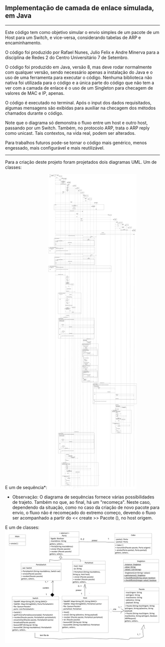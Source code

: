## Implementação de camada de enlace simulada, em Java

--- 
Este código tem como objetivo simular o envio simples de um pacote de um Host para um Switch, e vice-versa, considerando tabelas de ARP e encaminhamento. 

O código foi produzido por Rafael Nunes, Julio Felix e Andre Minerva para a disciplina de Redes 2 do Centro Universitário 7 de Setembro.

O código foi produzido em Java, versão 8, mas deve rodar normalmente com qualquer versão, sendo necessário apenas a instalação do Java e o uso de uma ferramenta para executar o código. Nenhuma biblioteca não nativa foi utilizada para o código e a única parte do código que não tem a ver com a camada de enlace é o uso de um Singleton para checagem de valores de MAC e IP, apenas.

O código é executado no terminal. Após o input dos dados requisitados, algumas mensagens são exibidas para auxiliar na checagem dos métodos chamados durante o código. 

Note que o diagrama só demonstra o fluxo entre um host e outro host, passando por um Switch. Também, no protocolo ARP, trata o ARP reply como unicast. Tais contextos, na vida real, podem ser alterados.

Para trabalhos futuros pode-se tornar o código mais genérico, menos engessado, mais configurável e mais reutilizável.


---
Para a criação deste projeto foram projetados dois diagramas UML. Um de classes:

E um de sequência*:
![](diagrama_de_sequencia.png)

* Observação: O diagrama de sequências fornece várias possibilidades de trajeto.  Também no que, ao final, há um "recomeça". Neste caso, dependendo da situação, como no caso da criação de novo pacote para envio, o fluxo não é recomeçado do extremo começo, devendo o fluxo ser acompanhado a partir do << create >> Pacote (), no host origem.

E um de classes: 
![](diagrama_de_classes1.jpeg)




